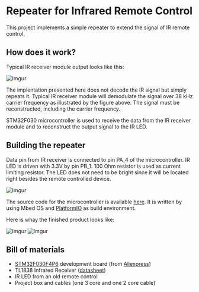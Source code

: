 # Repeater for Infrared Remote Control

This project implements a simple repeater to extend the signal of IR remote control.


## How does it work?

Typical IR receiver module output looks like this:

![Imgur](https://i.imgur.com/86h8POu.png)

The implentation presented here does not decode the IR signal but simply repeats it.
Typical IR receiver module will demodulate the signal over 38 kHz carrier frequency as illustrated by the figure above.
The signal must be reconstructed, including the carrier frequency.

STM32F030 microcontroller is used to receive the data from the IR receiver module and to reconstruct
the output signal to the IR LED.


## Building the repeater

Data pin from IR receiver is connected to pin PA_4 of the microcontroller.
IR LED is driven with 3.3V by pin PB_1.
100 Ohm resistor is used as current limiting resistor.
The LED does not need to be bright since it will be located right besides
the remote controlled device.

![Imgur](https://i.imgur.com/eiFSDV1.jpg)

The source code for the microcontroller is available [here](src/main.cpp). It is written by using Mbed OS
and [PlatformIO](https://platformio.org/) as build environment.

Here is whay the finished product looks like:

![Imgur](https://i.imgur.com/3r9AKe0.jpg)
![Imgur](https://i.imgur.com/OJ5KOdU.jpg)


## Bill of materials

* [STM32F030F4P6](https://www.st.com/en/microcontrollers/stm32f030f4.html) development board (from [Aliexpress](https://www.aliexpress.com/wholesale?SearchText=STM32F030F4P6+development+board))
* TL1838 Infrared Receiver ([datasheet](https://cdn.instructables.com/ORIG/FT3/GKNT/IIQC8H9T/FT3GKNTIIQC8H9T.pdf))
* IR LED from an old remote control
* Project box and cables (one 3 core and one 2 core cable)
